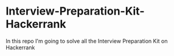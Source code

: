 # Interview-Preparation-Kit-Hackerrank
In this repo I'm going to solve all the Interview Preparation Kit on Hackerrank

